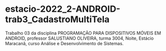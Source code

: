 # estacio-2022_2-ANDROID-trab3_CadastroMultiTela
Trabalho 03 da disciplina PROGRAMAÇÃO PARA DISPOSITIVOS MÓVEIS EM ANDROID, professor SALUSTIANO OLIVEIRA, turma 3004, Noite, Estácio Maracanã, curso Análise e Desenvolvimento de Sistemas.
